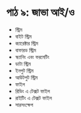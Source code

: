 # পাঠ ৯: জাভা আই/ও

* স্ট্রিম
* বাইট স্ট্রিম
* ক্যারেক্টার স্ট্রিম
* বাফারড স্ট্রিম
* স্ক্যানিং এবং ফরমেটিং
* ডাটা স্ট্রিম
* ইনপুট স্ট্রিম
* আউটপুট স্ট্রিম
* ফাইল
* রিডিং এ টেক্সট ফাইল
* রাইটিং এ টেক্সট ফাইল
* সারসংক্ষেপ

